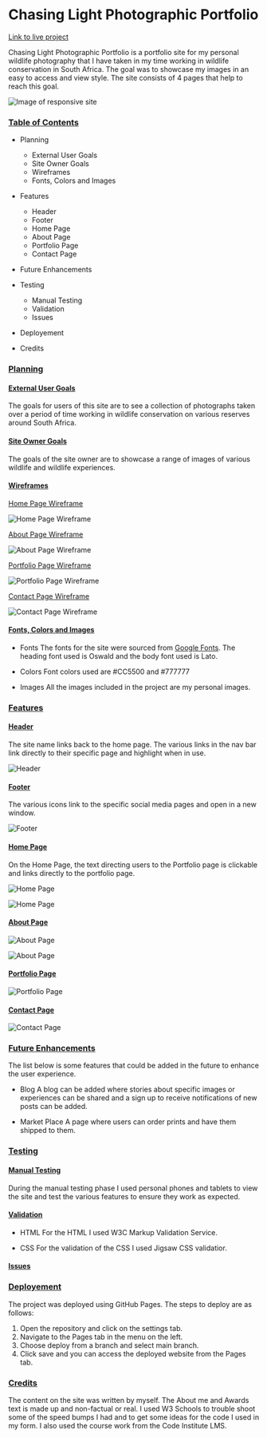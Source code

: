 # Chasing Light Photographic Portfolio

[Link to live project](https://deanwraith24.github.io/photographic-portfolio/)

Chasing Light Photographic Portfolio is a portfolio site for my personal wildlife photography that I have taken in my time working in wildlife conservation in South Africa. The goal was to showcase my images in an easy to access and view style. The site consists of 4 pages that help to reach this goal.

![Image of responsive site](https://github.com/deanwraith24/photographic-portfolio/blob/main/assets/img/Responsiveness%20image.png)

### <u>Table of Contents</u>

* Planning
  * External User Goals
  * Site Owner Goals
  * Wireframes
  * Fonts, Colors and Images

* Features
  * Header
  * Footer
  * Home Page
  * About Page
  * Portfolio Page
  * Contact Page

* Future Enhancements

* Testing
  * Manual Testing
  * Validation
  * Issues

* Deployement

* Credits

### <u>Planning</u>

#### <u>External User Goals</u>
The goals for users of this site are to see a collection of photographs taken over a period of time working in wildlife conservation on various reserves around South Africa.

#### <u>Site Owner Goals</u>
The goals of the site owner are to showcase a range of images of various wildlife and wildlife experiences.

#### <u>Wireframes</u>

<u>Home Page Wireframe</u>

![Home Page Wireframe](https://github.com/deanwraith24/photographic-portfolio/blob/main/assets/img/Home%20Page%20Wireframe.png)

<u>About Page Wireframe</u>

![About Page Wireframe](https://github.com/deanwraith24/photographic-portfolio/blob/main/assets/img/About%20Page%20Wireframe.png)

<u>Portfolio Page Wireframe</u>

![Portfolio Page Wireframe](https://github.com/deanwraith24/photographic-portfolio/blob/main/assets/img/Portfolio%20Page%20wireframe.png)

<u>Contact Page Wireframe</u>

![Contact Page Wireframe](https://github.com/deanwraith24/photographic-portfolio/blob/main/assets/img/Contact%20Page%20Wireframe.png)

#### <u>Fonts, Colors and Images</u>

* Fonts
The fonts for the site were sourced from [Google Fonts](https://fonts.google.com/). The heading font used is Oswald and the body font used is Lato.

* Colors
Font colors used are #CC5500 and  #777777

* Images
All the images included in the project are my personal images.

### <u>Features</u>

#### <u>Header</u>

The site name links back to the home page. The various links in the nav bar link directly to their specific page and highlight when in use.

![Header](https://github.com/deanwraith24/photographic-portfolio/blob/main/assets/img/Header.png)

#### <u>Footer</u>

The various icons link to the specific social media pages and open in a new window.

![Footer](https://github.com/deanwraith24/photographic-portfolio/blob/main/assets/img/Footer.png)

#### <u>Home Page</u>

On the Home Page, the text directing users to the Portfolio page is clickable and links directly to the portfolio page.

![Home Page](https://github.com/deanwraith24/photographic-portfolio/blob/main/assets/img/Home%20Page%201.png)

![Home Page](https://github.com/deanwraith24/photographic-portfolio/blob/main/assets/img/Home%20Page%202.png)

#### <u>About Page</u>

![About Page](https://github.com/deanwraith24/photographic-portfolio/blob/main/assets/img/About%20Page%201.png)

![About Page](https://github.com/deanwraith24/photographic-portfolio/blob/main/assets/img/About%20Page%202.png)

#### <u>Portfolio Page</u>

![Portfolio Page](https://github.com/deanwraith24/photographic-portfolio/blob/main/assets/img/Portfolio%20Page.png)

#### <u>Contact Page</u>

![Contact Page](https://github.com/deanwraith24/photographic-portfolio/blob/main/assets/img/Contact%20Page.png)

### <u>Future Enhancements</u>

The list below is some features that could be added in the future to enhance the user experience.

* Blog
A blog can be added where stories about specific images or experiences can be shared and a sign up to receive notifications of new posts can be added.

* Market Place
A page where users can order prints and have them shipped to them.

### <u>Testing</u>

#### <u>Manual Testing</u>

During the manual testing phase I used personal phones and tablets to view the site and test the various features to ensure they work as expected.

#### <u>Validation</u>
 * HTML
 For the HTML I used W3C Markup Validation Service.

 * CSS
 For the validation of the CSS I used Jigsaw CSS validatior.

#### <u>Issues</u>

### <u>Deployement</u>

The project was deployed using GitHub Pages. The steps to deploy are as follows:

 1. Open the repository and click on the settings tab.
 2. Navigate to the Pages tab in the menu on the left.
 3. Choose deploy from a branch and select main branch.
 4. Click save and you can access the deployed website from the Pages tab.

### <u>Credits</u>

The content on the site was written by myself. The About me and Awards text is made up and non-factual or real. I used W3 Schools to trouble shoot some of the speed bumps I had and to get some ideas for the code I used in my form. I also used the course work from the Code Institute LMS.
